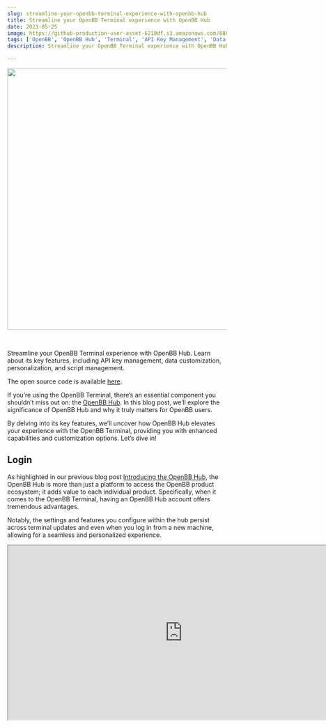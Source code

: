 ```yaml
---
slug: streamline-your-openbb-terminal-experience-with-openbb-hub
title: Streamline your OpenBB Terminal experience with OpenBB Hub
date: 2023-05-25
image: https://github-production-user-asset-6210df.s3.amazonaws.com/88618738/280555078-abca5151-99f4-4c07-860f-6de8be85125c.png
tags: ['OpenBB', 'OpenBB Hub', 'Terminal', 'API Key Management', 'Data Customization', 'Personalization', 'Script Management']
description: Streamline your OpenBB Terminal experience with OpenBB Hub. Learn about its key features, including API key management, data customization, personalization, and script management.

---
```


<p align="center">
    <img width="600" src="https://github-production-user-asset-6210df.s3.amazonaws.com/88618738/280555078-abca5151-99f4-4c07-860f-6de8be85125c.png"/>
</p>

<br />

Streamline your OpenBB Terminal experience with OpenBB Hub. Learn about its key features, including API key management, data customization, personalization, and script management.

The open source code is available [here](https://github.com/openbb-finance/OpenBBTerminal).

<!-- truncate -->

<div style={{borderTop: '1px solid #0088CC', margin: '1.5em 0'}} />

If you’re using the OpenBB Terminal, there’s an essential component you shouldn’t miss out on: the [OpenBB Hub](https://my.openbb.co/). In this blog post, we’ll explore the significance of OpenBB Hub and why it truly matters for OpenBB users.

By delving into its key features, we’ll uncover how OpenBB Hub elevates your experience with the OpenBB Terminal, providing you with enhanced capabilities and customization options. Let’s dive in!

## Login

As highlighted in our previous blog post [Introducing the OpenBB Hub](https://openbb.co/blog/introducing-the-openbb-hub), the OpenBB Hub is more than just a platform to access the OpenBB product ecosystem; it adds value to each individual product. Specifically, when it comes to the OpenBB Terminal, having an OpenBB Hub account offers tremendous advantages.

Notably, the settings and features you configure within the hub persist across terminal updates and even when you log in from a new machine, allowing for a seamless and personalized experience.

<div className="flex place-items-center justify-center items-center rounded-sm mx-auto">
    <iframe
        src="https://www.youtube.com/embed/HNEZ6h2K9C4?si=qD9OmbHo9SGEkUM5"
        width="800"
        height="400"
    />
</div>

## Streamlining API key management

A common question we receive is about the source of our data. OpenBB doesn’t own any data; instead, we enable users to access data from various vendors by signing up for plans on their respective websites. This approach allows us to focus on platform development and data standardization while giving users the freedom to pay for the high-quality datasets they desire.

Previously, managing API keys was only accessible through the terminal CLI, which could be suboptimal. To alleviate this, we introduced the capability to manage API keys directly from a web page, reducing friction and putting the focus back on what matters most: access to data.

<div className="flex place-items-center justify-center items-center rounded-sm mx-auto">
    <iframe
        src="https://www.youtube.com/embed/IrHMEuWQiiQ?si=usaVWmOOWRPqEakq"
        width="800"
        height="400"
    />
</div>

## Enhanced data customization

With OpenBB Hub, you have the power to set default data sources, enabling you to choose the data vendor that aligns best with your needs for each command within the terminal. This flexibility empowers you to curate your preferred data sources, providing a tailored experience that optimizes your decision-making process.

## Infuse personal style into your terminal

OpenBB Hub lets you personalize your terminal by customizing its colors to your liking. From the command line interface menu to interactive tables and even charting colors, you have the freedom to create your own custom color scheme. Whether you prefer soothing pastel shades or bold neon colors, the choice is yours.

This feature not only adds a touch of personalization but also ensures a comfortable and visually pleasing experience, reducing eye strain during extended usage. Say goodbye to the standard white background and say hello to a terminal that reflects your unique style.

## Effortless routine scripts management

We’ve noticed a growing trend among our users: the development and adoption of routine scripts. These .openbb files contain OpenBB commands and allow users to save their investment research workflows, as well as share them with others.

While OpenBB Hub provides access to pre-defined scripts developed by our team, which have been extensively used in academia, it also allows you to manage your own scripts. In the near future, we will introduce a community scripts page, fostering script sharing and discussions on individual use cases.

<div className="flex place-items-center justify-center items-center rounded-sm mx-auto">
    <iframe
        src="https://www.youtube.com/embed/S0PIl8qEBCo?si=Lc4u2bG_NRWNhRhf"
        width="800"
        height="400"
    />
</div>

## Final thoughts

The OpenBB Hub has become the central platform where we closely engage with the community, continuously striving to add value to your experience when utilizing our suite of products. We encourage you to share your feedback and ideas with us to help shape the future of OpenBB.

Join the OpenBB Hub today, and spread the word among your peers, so we can grow together and create an even more vibrant community.

Check out the OpenBB Hub user metrics [here](https://openbb.co/company/open?type=hub), and if you missed our recent webinar, you can catch up on all the exciting new features in the video below.

<div className="flex place-items-center justify-center items-center rounded-sm mx-auto">
    <iframe
        src="https://www.youtube.com/embed/_4dQs_q_Jtk?si=Wqu2vi2EWUww3gfK"
        width="800"
        height="400"
    />
</div>

<br />

With the [OpenBB Hub](https://my.openbb.co/), you unlock a world of possibilities.
